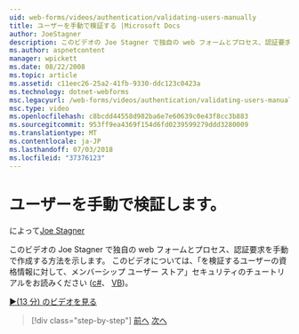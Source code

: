 ```yaml
---
uid: web-forms/videos/authentication/validating-users-manually
title: ユーザーを手動で検証する |Microsoft Docs
author: JoeStagner
description: このビデオの Joe Stagner で独自の web フォームとプロセス、認証要求を手動で作成する方法を示します。 詳細については、この vi.
ms.author: aspnetcontent
manager: wpickett
ms.date: 08/22/2008
ms.topic: article
ms.assetid: c11eec26-25a2-41fb-9330-ddc123c0423a
ms.technology: dotnet-webforms
msc.legacyurl: /web-forms/videos/authentication/validating-users-manually
msc.type: video
ms.openlocfilehash: c8bcdd44558d982ba6e7e60639c0e43f8cc3b883
ms.sourcegitcommit: 953ff9ea4369f154d6fd0239599279ddd3280009
ms.translationtype: MT
ms.contentlocale: ja-JP
ms.lasthandoff: 07/03/2018
ms.locfileid: "37376123"
---
```

<a name="validating-users-manually"></a>ユーザーを手動で検証します。
====================
によって[Joe Stagner](https://github.com/JoeStagner)

このビデオの Joe Stagner で独自の web フォームとプロセス、認証要求を手動で作成する方法を示します。 このビデオについては、「を検証するユーザーの資格情報に対して、メンバーシップ ユーザー ストア」セキュリティのチュートリアルをお読みください ([c#](../../overview/older-versions-security/membership/validating-user-credentials-against-the-membership-user-store-cs.md)、 [VB](../../overview/older-versions-security/membership/validating-user-credentials-against-the-membership-user-store-vb.md))。

[&#9654;(13 分) のビデオを見る](https://channel9.msdn.com/Blogs/ASP-NET-Site-Videos/validating-users-manually)

> [!div class="step-by-step"]
> [前へ](creating-user-accounts-programmatically.md)
> [次へ](validating-users-with-the-login-control.md)
